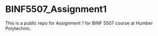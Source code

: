 # BINF5507_Assignment1
This is a public repo for Assignment 1 for BINF 5507 course at Humber Polytechnic.
